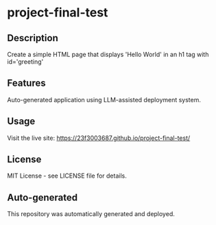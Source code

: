 # project-final-test

## Description
Create a simple HTML page that displays 'Hello World' in an h1 tag with id='greeting'

## Features
Auto-generated application using LLM-assisted deployment system.

## Usage
Visit the live site: https://23f3003687.github.io/project-final-test/

## License
MIT License - see LICENSE file for details.

## Auto-generated
This repository was automatically generated and deployed.
